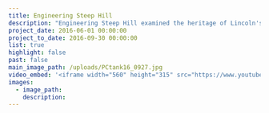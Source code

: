 ```yaml
---
title: Engineering Steep Hill
description: "Engineering Steep Hill examined the heritage of Lincoln's history of tank manufacture through a series of talks and exhibitions by local historians and volunteers, and by offering the opportunity for volunteers to work alongside professional media teams on the Lincoln 16 project"
project_date: 2016-06-01 00:00:00
project_to_date: 2016-09-30 00:00:00
list: true
highlight: false
past: false
main_image_path: /uploads/PCtank16_0927.jpg
video_embed: '<iframe width="560" height="315" src="https://www.youtube.com/embed/XrrQuAjJif8" frameborder="0" allowfullscreen></iframe>  <iframe src="https://player.vimeo.com/video/174977448" width="640" height="360" frameborder="0" webkitallowfullscreen mozallowfullscreen allowfullscreen></iframe> <p><a href="https://vimeo.com/174977448">Green Fields Beyond parade through Lincoln</a> from <a href="https://vimeo.com/rosaproductions">Rosa Productions</a> on <a href="https://vimeo.com">Vimeo</a>.</p> <iframe src="https://player.vimeo.com/video/174964631" width="640" height="360" frameborder="0" webkitallowfullscreen mozallowfullscreen allowfullscreen></iframe> <p><a href="https://vimeo.com/174964631">Green Fields Beyond</a> from <a href="https://vimeo.com/rosaproductions">Rosa Productions</a> on <a href="https://vimeo.com">Vimeo</a>.</p>'
images:
  - image_path:
    description:
---
```



